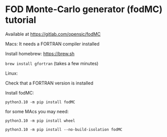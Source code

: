 # FOD Monte-Carlo generator (fodMC) tutorial



Available at
https://gitlab.com/opensic/fodMC

Macs: It needs a FORTRAN compiler installed

Install homebrew: https://brew.sh 

`brew install gfortran` (takes a few minutes)

Linux:

Check that a FORTRAN version is installed

Install fodMC:

`python3.10 -m pip install fodMC`

for some MAcs you may need:

`python3.10 -m pip install wheel`

`python3.10 -m pip install --no-build-isolation fodMC`



